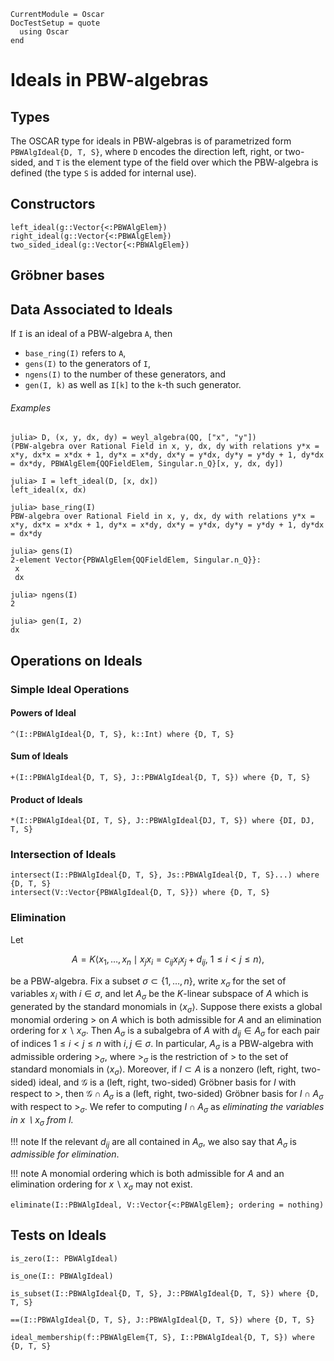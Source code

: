 ```@meta
CurrentModule = Oscar
DocTestSetup = quote
  using Oscar
end
```

# Ideals in PBW-algebras

## Types

The OSCAR type for ideals in PBW-algebras is of parametrized form
`PBWAlgIdeal{D, T, S}`, where `D` encodes the direction left, right,
or two-sided, and `T` is the element type of the field over which
the PBW-algebra is defined (the type `S` is added for internal use).

## Constructors

```@docs
left_ideal(g::Vector{<:PBWAlgElem})
right_ideal(g::Vector{<:PBWAlgElem})
two_sided_ideal(g::Vector{<:PBWAlgElem})
```

## Gröbner bases

## Data Associated to Ideals

If `I` is an ideal of a PBW-algebra  `A`, then

- `base_ring(I)` refers to `A`,
- `gens(I)` to the generators of `I`,
- `ngens(I)` to the number of these generators, and
- `gen(I, k)` as well as `I[k]` to the `k`-th such generator.

###### Examples

```jldoctest
julia> D, (x, y, dx, dy) = weyl_algebra(QQ, ["x", "y"])
(PBW-algebra over Rational Field in x, y, dx, dy with relations y*x = x*y, dx*x = x*dx + 1, dy*x = x*dy, dx*y = y*dx, dy*y = y*dy + 1, dy*dx = dx*dy, PBWAlgElem{QQFieldElem, Singular.n_Q}[x, y, dx, dy])

julia> I = left_ideal(D, [x, dx])
left_ideal(x, dx)

julia> base_ring(I)
PBW-algebra over Rational Field in x, y, dx, dy with relations y*x = x*y, dx*x = x*dx + 1, dy*x = x*dy, dx*y = y*dx, dy*y = y*dy + 1, dy*dx = dx*dy

julia> gens(I)
2-element Vector{PBWAlgElem{QQFieldElem, Singular.n_Q}}:
 x
 dx

julia> ngens(I)
2

julia> gen(I, 2)
dx

```

## Operations on Ideals

### Simple Ideal Operations

#### Powers of Ideal

```@docs
^(I::PBWAlgIdeal{D, T, S}, k::Int) where {D, T, S}
```

#### Sum of Ideals

```@docs
+(I::PBWAlgIdeal{D, T, S}, J::PBWAlgIdeal{D, T, S}) where {D, T, S}
```

#### Product of Ideals

```@docs
*(I::PBWAlgIdeal{DI, T, S}, J::PBWAlgIdeal{DJ, T, S}) where {DI, DJ, T, S}
```

### Intersection of Ideals

```@docs
intersect(I::PBWAlgIdeal{D, T, S}, Js::PBWAlgIdeal{D, T, S}...) where {D, T, S}
intersect(V::Vector{PBWAlgIdeal{D, T, S}}) where {D, T, S}
```

### Elimination

Let

```math
A = K\langle x_1, \dots , x_n \mid x_jx_i = c_{ij}x_ix_j+d_{ij},  \ 1\leq i<j \leq n \rangle,
```
be a PBW-algebra. Fix a subset $\sigma\subset \{1,\dots, n\}$, write $x_\sigma$ 
for the set of variables $x_i$ with $i\in\sigma$, and let $A_\sigma$ be the $K$-linear 
subspace of $A$ which is generated by the standard monomials in $\langle x_\sigma \rangle$.
Suppose there exists a global monomial ordering $>$ on $A$ which is both admissible for $A$
and an elimination ordering for $x\smallsetminus x_\sigma$. Then $A_\sigma$ is a subalgebra
of $A$ with $d_{ij}\in A_\sigma$ for each pair of indices $1\leq i<j \leq n$ with $i,j\in\sigma$.
In particular, $A_\sigma$  is a PBW-algebra with admissible ordering $>_\sigma$, where $>_\sigma$
is the restriction of $>$ to the set of standard monomials in  $\langle x_\sigma\rangle$. Moreover,
if $I\subset A$ is a nonzero (left, right, two-sided) ideal, and $\mathcal G$ is a (left, right, two-sided)
Gröbner basis for $I$ with respect to $>$, then $\mathcal G\cap A_\sigma$ is a (left, right, two-sided)
Gröbner basis for $I\cap A_\sigma$ with respect to $>_\sigma$. We refer to computing $I\cap A_\sigma$
as *eliminating the variables in $x\smallsetminus x_\sigma$ from $I.$*

!!! note
    If the relevant $d_{ij}$ are all contained in $A_\sigma$, we also say that $A_\sigma$ is *admissible for elimination*.

!!! note
    A monomial ordering which is both admissible for $A$ and an elimination ordering for $x\smallsetminus x_\sigma$ may not exist. 

```@docs
eliminate(I::PBWAlgIdeal, V::Vector{<:PBWAlgElem}; ordering = nothing)
```

## Tests on Ideals

```@docs
is_zero(I:: PBWAlgIdeal)
```

```@docs
is_one(I:: PBWAlgIdeal)
```

```@docs
is_subset(I::PBWAlgIdeal{D, T, S}, J::PBWAlgIdeal{D, T, S}) where {D, T, S}
```

```@docs
==(I::PBWAlgIdeal{D, T, S}, J::PBWAlgIdeal{D, T, S}) where {D, T, S}
```

```@docs
ideal_membership(f::PBWAlgElem{T, S}, I::PBWAlgIdeal{D, T, S}) where {D, T, S}
```

